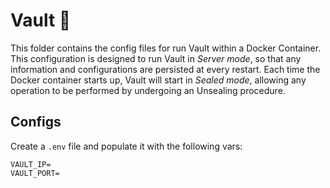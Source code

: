 # Vault 🐋

This folder contains the config files for run Vault within a Docker Container.
This configuration is designed to run Vault in _Server mode_,
so that any information and configurations are persisted at every restart.
Each time the Docker container starts up, Vault will start in _Sealed mode_, allowing any operation to be performed
by undergoing an Unsealing procedure.

## Configs

Create a `.env` file and populate it with the following vars:

```env
VAULT_IP=
VAULT_PORT=
```
